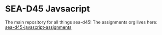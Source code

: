 SEA-D45 Javsacript
====================
The main repository for all things sea-d45!
The assignments org lives here: [sea-d45-javascript-assignments](https://github.com/codefellows-sea-d45-javascript)
